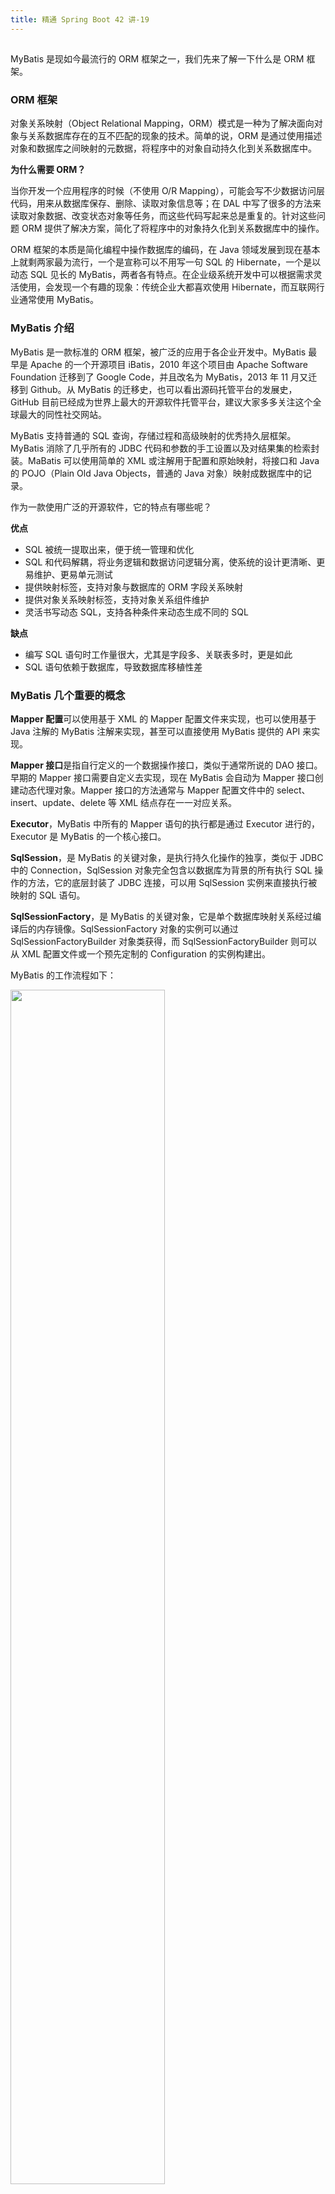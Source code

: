 ```yaml
---
title: 精通 Spring Boot 42 讲-19
---
```

<article id="topicContainer" class="column_content"><h2 class="topic_title"></h2><div><p>MyBatis 是现如今最流行的 ORM 框架之一，我们先来了解一下什么是 ORM 框架。</p>
<h3 id="orm">ORM 框架</h3>
<p>对象关系映射（Object Relational Mapping，ORM）模式是一种为了解决面向对象与关系数据库存在的互不匹配的现象的技术。简单的说，ORM 是通过使用描述对象和数据库之间映射的元数据，将程序中的对象自动持久化到关系数据库中。</p>
<p><strong>为什么需要 ORM？</strong></p>
<p>当你开发一个应用程序的时候（不使用 O/R Mapping），可能会写不少数据访问层代码，用来从数据库保存、删除、读取对象信息等；在 DAL 中写了很多的方法来读取对象数据、改变状态对象等任务，而这些代码写起来总是重复的。针对这些问题 ORM 提供了解决方案，简化了将程序中的对象持久化到关系数据库中的操作。</p>
<p>ORM 框架的本质是简化编程中操作数据库的编码，在 Java 领域发展到现在基本上就剩两家最为流行，一个是宣称可以不用写一句 SQL 的 Hibernate，一个是以动态 SQL 见长的 MyBatis，两者各有特点。在企业级系统开发中可以根据需求灵活使用，会发现一个有趣的现象：传统企业大都喜欢使用 Hibernate，而互联网行业通常使用 MyBatis。</p>
<h3 id="mybatis">MyBatis 介绍</h3>
<p>MyBatis 是一款标准的 ORM 框架，被广泛的应用于各企业开发中。MyBatis 最早是 Apache 的一个开源项目 iBatis，2010 年这个项目由 Apache Software Foundation 迁移到了 Google Code，并且改名为 MyBatis，2013 年 11 月又迁移到 Github。从 MyBatis 的迁移史，也可以看出源码托管平台的发展史，GitHub 目前已经成为世界上最大的开源软件托管平台，建议大家多多关注这个全球最大的同性社交网站。</p>
<p>MyBatis 支持普通的 SQL 查询，存储过程和高级映射的优秀持久层框架。MyBatis 消除了几乎所有的 JDBC 代码和参数的手工设置以及对结果集的检索封装。MaBatis 可以使用简单的 XML 或注解用于配置和原始映射，将接口和 Java 的 POJO（Plain Old Java Objects，普通的 Java 对象）映射成数据库中的记录。</p>
<p>作为一款使用广泛的开源软件，它的特点有哪些呢？</p>
<p><strong>优点</strong></p>
<ul>
<li>SQL 被统一提取出来，便于统一管理和优化</li>
<li>SQL 和代码解耦，将业务逻辑和数据访问逻辑分离，使系统的设计更清晰、更易维护、更易单元测试</li>
<li>提供映射标签，支持对象与数据库的 ORM 字段关系映射</li>
<li>提供对象关系映射标签，支持对象关系组件维护</li>
<li>灵活书写动态 SQL，支持各种条件来动态生成不同的 SQL</li>
</ul>
<p><strong>缺点</strong></p>
<ul>
<li>编写 SQL 语句时工作量很大，尤其是字段多、关联表多时，更是如此</li>
<li>SQL 语句依赖于数据库，导致数据库移植性差</li>
</ul>
<h3 id="mybatis-1">MyBatis 几个重要的概念</h3>
<p><strong>Mapper 配置</strong>可以使用基于 XML 的 Mapper 配置文件来实现，也可以使用基于 Java 注解的 MyBatis 注解来实现，甚至可以直接使用 MyBatis 提供的 API 来实现。</p>
<p><strong>Mapper 接口</strong>是指自行定义的一个数据操作接口，类似于通常所说的 DAO 接口。早期的 Mapper 接口需要自定义去实现，现在 MyBatis 会自动为 Mapper 接口创建动态代理对象。Mapper 接口的方法通常与 Mapper 配置文件中的 select、insert、update、delete 等 XML 结点存在一一对应关系。</p>
<p><strong>Executor</strong>，MyBatis 中所有的 Mapper 语句的执行都是通过 Executor 进行的，Executor 是 MyBatis 的一个核心接口。</p>
<p><strong>SqlSession</strong>，是 MyBatis 的关键对象，是执行持久化操作的独享，类似于 JDBC 中的 Connection，SqlSession 对象完全包含以数据库为背景的所有执行 SQL 操作的方法，它的底层封装了 JDBC 连接，可以用 SqlSession 实例来直接执行被映射的 SQL 语句。</p>
<p><strong>SqlSessionFactory</strong>，是 MyBatis 的关键对象，它是单个数据库映射关系经过编译后的内存镜像。SqlSessionFactory 对象的实例可以通过 SqlSessionFactoryBuilder 对象类获得，而 SqlSessionFactoryBuilder 则可以从 XML 配置文件或一个预先定制的 Configuration 的实例构建出。</p>
<p>MyBatis 的工作流程如下：</p>
<p><img src="http://www.ityouknow.com/assets/images/2017/chat/mybat.png"  width = "70%" /></p>
<ul>
<li>首先加载 Mapper 配置的 SQL 映射文件，或者是注解的相关 SQL 内容。</li>
<li>创建会话工厂，MyBatis 通过读取配置文件的信息来构造出会话工厂（SqlSessionFactory）。  </li>
<li>创建会话。根据会话工厂，MyBatis 就可以通过它来创建会话对象（SqlSession），会话对象是一个接口，该接口中包含了对数据库操作的增、删、改、查方法。  </li>
<li>创建执行器。因为会话对象本身不能直接操作数据库，所以它使用了一个叫做数据库执行器（Executor）的接口来帮它执行操作。</li>
<li>封装 SQL 对象。在这一步，执行器将待处理的 SQL 信息封装到一个对象中（MappedStatement），该对象包括 SQL 语句、输入参数映射信息（Java 简单类型、HashMap 或 POJO）和输出结果映射信息（Java 简单类型、HashMap 或 POJO）。</li>
<li>操作数据库。拥有了执行器和 SQL 信息封装对象就使用它们访问数据库了，最后再返回操作结果，结束流程。</li>
</ul>
<p>在我们具体的使用过程中，就是按照上述的流程来执行。</p>
<h3 id="mybatisspringbootstarter">什么是 MyBatis-Spring-Boot-Starter</h3>
<p>mybatis-spring-boot-starter 是 MyBatis 帮助我们快速集成 Spring Boot 提供的一个组件包，使用这个组件可以做到以下几点：</p>
<ul>
<li>构建独立的应用</li>
<li>几乎可以零配置</li>
<li>需要很少的 XML 配置</li>
</ul>
<blockquote>
  <p>mybatis-spring-boot-starter 依赖于 MyBatis-Spring 和 Spring Boot，最新版 1.3.2 需要 MyBatis-Spring 1.3 以上，Spring Boot 版本 1.5 以上。</p>
</blockquote>
<p>注意 mybatis-spring-boot-starter 是 MyBatis 官方开发的 Starter，而不是 Spring Boot 官方开发的启动包，其实是 MyBatis 看 Spring Boot 市场使用度非常高，因此主动开发出 Starter 包进行集成，但这一集成确实解决了很多问题，使用起来比以前简单很多。mybatis-spring-boot-starter 主要提供了两种解决方案，一种是简化后的 XML 配置版，一种是使用注解解决一切问题。</p>
<p>MyBatis 以前只有 XML 配置这种使用的形式，到了后来注解使用特别广泛，MyBatis 也顺应潮流提供了注解的支持，从这里可以看出 MyBatis 一直都跟随着主流技术的变化来完善自己。接下来给大家介绍一下如何使用 XML 版本。</p>
<p>XML 版本保持映射文件的方式，最新版的使用主要体现在不需要实现 Dao 的实现层，系统会自动根据方法名在映射文件中找到对应的 SQL。</p>
<h3 id="">初始化脚本</h3>
<p>为了方便项目演示，需要在 test 仓库创建 users 表，脚本如下：</p>
<pre><code>DROP TABLE IF EXISTS `users`;
CREATE TABLE `users` (
  `id` bigint(20) NOT NULL AUTO_INCREMENT COMMENT '主键id',
  `userName` varchar(32) DEFAULT NULL COMMENT '用户名',
  `passWord` varchar(32) DEFAULT NULL COMMENT '密码',
  `user_sex` varchar(32) DEFAULT NULL,
  `nick_name` varchar(32) DEFAULT NULL,
  PRIMARY KEY (`id`)
) ENGINE=InnoDB AUTO_INCREMENT=1 DEFAULT CHARSET=utf8;
</code></pre>
<h4 id="-1">关键依赖包</h4>
<p>当然任何模式都需要首先引入 mybatis-spring-boot-starter 的 pom 文件，现在最新版本是 1.3.2。</p>
<pre><code class="xml language-xml">&lt;dependency&gt;
    &lt;groupId&gt;org.mybatis.spring.boot&lt;/groupId&gt;
    &lt;artifactId&gt;mybatis-spring-boot-starter&lt;/artifactId&gt;
    &lt;version&gt;1.3.2&lt;/version&gt;
&lt;/dependency&gt;
</code></pre>
<h4 id="application">application 配置</h4>
<p>application.properties 添加相关配置：</p>
<pre><code class="properties language-properties">mybatis.config-location=classpath:mybatis/mybatis-config.xml
mybatis.mapper-locations=classpath:mybatis/mapper/*.xml
mybatis.type-aliases-package=com.neo.model

spring.datasource.url=jdbc:mysql://localhost:3306/test?serverTimezone=UTC&amp;useUnicode=true&amp;characterEncoding=utf-8&amp;useSSL=true
spring.datasource.username=root
spring.datasource.password=root
spring.datasource.driver-class-name=com.mysql.cj.jdbc.Driver
</code></pre>
<p>其中：</p>
<ul>
<li>mybatis.config-location，配置 mybatis-config.xml 路径，mybatis-config.xml 中配置 MyBatis 基础属性；</li>
<li>mybatis.mapper-locations，配置 Mapper 对应的 XML 文件路径；</li>
<li>mybatis.type-aliases-package，配置项目中实体类包路径；</li>
<li>spring.datasource.*，数据源配置。</li>
</ul>
<p>Spring Boot 启动时数据源会自动注入到 SqlSessionFactory 中，使用 SqlSessionFactory 构建 SqlSessionFactory，再自动注入到 Mapper 中，最后我们直接使用 Mapper 即可。  </p>
<h4 id="-2">启动类</h4>
<p>在启动类中添加对 Mapper 包扫描 @MapperScan，Spring Boot 启动的时候会自动加载包路径下的 Mapper。</p>
<pre><code class="java language-java">@Spring BootApplication
@MapperScan("com.neo.mapper")
public class Application {

    public static void main(String[] args) {
        SpringApplication.run(Application.class, args);
    }
}
</code></pre>
<p>或者直接在 Mapper 类上面添加注解 @Mapper，建议使用上面那种，不然每个 mapper 加个注解也挺麻烦的。</p>
<h3 id="-3">示例演示</h3>
<h4 id="mybatis-2">MyBatis 公共属性</h4>
<p>mybatis-config.xml 主要配置常用的 typeAliases，设置类型别名，为 Java 类型设置一个短的名字。它只和 XML 配置有关，存在的意义仅在于用来减少类完全限定名的冗余。</p>
<pre><code class="xml language-xml">&lt;configuration&gt;
    &lt;typeAliases&gt;
        &lt;typeAlias alias="Integer" type="java.lang.Integer" /&gt;
        &lt;typeAlias alias="Long" type="java.lang.Long" /&gt;
        &lt;typeAlias alias="HashMap" type="java.util.HashMap" /&gt;
        &lt;typeAlias alias="LinkedHashMap" type="java.util.LinkedHashMap" /&gt;
        &lt;typeAlias alias="ArrayList" type="java.util.ArrayList" /&gt;
        &lt;typeAlias alias="LinkedList" type="java.util.LinkedList" /&gt;
    &lt;/typeAliases&gt;
&lt;/configuration&gt;
</code></pre>
<p>这样我们在使用 Mapper.xml 的时候，需要引入可以直接这样写：</p>
<pre><code class="java language-java">resultType="Integer" 
//或者
parameterType="Long"
</code></pre>
<h4 id="user">添加 User 的映射文件</h4>
<p>第一步，指明对应文件的 Mapper 类地址：</p>
<pre><code>&lt;mapper namespace="com.neo.mapper.UserMapper" &gt;
</code></pre>
<p>第二部，配置表结构和类的对应关系：</p>
<pre><code class="xml language-xml">&lt;resultMap id="BaseResultMap" type="com.neo.model.User" &gt;
    &lt;id column="id" property="id" jdbcType="BIGINT" /&gt;
    &lt;result column="userName" property="userName" jdbcType="VARCHAR" /&gt;
    &lt;result column="passWord" property="passWord" jdbcType="VARCHAR" /&gt;
    &lt;result column="user_sex" property="userSex" javaType="com.neo.enums.UserSexEnum"/&gt;
    &lt;result column="nick_name" property="nickName" jdbcType="VARCHAR" /&gt;
&lt;/resultMap&gt;
</code></pre>
<p>这里为了更好的贴近工作情况，将类的两个字段和数据库字段设置为不一致，其中一个使用了枚举。使用枚举有一个非常大的优点，插入此属性的数据会自动进行校验，如果不是枚举的内容会报错。</p>
<p>第三步，写具体的 SQL 语句，比如这样：</p>
<pre><code class="xml language-xml">&lt;select id="getAll" resultMap="BaseResultMap"  &gt;
   SELECT 
   *
   FROM users
&lt;/select&gt;
</code></pre>
<p>MyBatis XML 有一个特点是可以复用 XML，比如我们公用的一些 XML 片段可以提取出来，在其他 SQL 中去引用。例如：</p>
<pre><code class="xml language-xml">&lt;sql id="Base_Column_List" &gt;
    id, userName, passWord, user_sex, nick_name
&lt;/sql&gt;

&lt;select id="getAll" resultMap="BaseResultMap"  &gt;
   SELECT 
   &lt;include refid="Base_Column_List" /&gt;
   FROM users
&lt;/select&gt;  
</code></pre>
<p>这个例子就是，上面定义了需要查询的表字段，下面 SQL 使用 include 引入，避免了写太多重复的配置内容。</p>
<p>下面是常用的增、删、改、查的例子：</p>
<pre><code class="xml language-xml">&lt;select id="getOne" parameterType="Long" resultMap="BaseResultMap" &gt;
    SELECT 
   &lt;include refid="Base_Column_List" /&gt;
   FROM users
   WHERE id = #{id}
&lt;/select&gt;

&lt;insert id="insert" parameterType="com.neo.model.User" &gt;
   INSERT INTO 
           users
           (userName,passWord,user_sex) 
       VALUES
           (#{userName}, #{passWord}, #{userSex})
&lt;/insert&gt;

&lt;update id="update" parameterType="com.neo.model.User" &gt;
   UPDATE 
           users 
   SET 
       &lt;if test="userName != null"&gt;userName = #{userName},&lt;/if&gt;
       &lt;if test="passWord != null"&gt;passWord = #{passWord},&lt;/if&gt;
       nick_name = #{nickName}
   WHERE 
           id = #{id}
&lt;/update&gt;

&lt;delete id="delete" parameterType="Long" &gt;
   DELETE FROM
            users 
   WHERE 
            id =#{id}
&lt;/delete&gt;
</code></pre>
<p>上面 update 的 SQL 使用了 if 标签，可以根据不同的条件生产动态 SQL，这就是 MyBatis 最大的特点。</p>
<h5 id="dao"><strong>编写 Dao 层的代码</strong></h5>
<pre><code class="java language-java">public interface UserMapper {

    List&lt;UserEntity&gt; getAll();

    UserEntity getOne(Long id);

    void insert(UserEntity user);

    void update(UserEntity user);

    void delete(Long id);
}
</code></pre>
<blockquote>
  <p>注意：这里的方法名需要和 XML 配置中的 id 属性一致，不然会找不到方法去对应执行的 SQL。</p>
</blockquote>
<h5 id="-4"><strong>测试使用</strong></h5>
<p>按照 Spring 一贯使用形式，直接将对应的 Mapper 注入即可。</p>
<pre><code class="java language-java">@Resource
private UserMapper userMapper;
</code></pre>
<p>如果使用的是 Idea，这块的注解经常会报“could not autowire”，Eclipse 却没有问题，其实代码是正确的，这是 Idea 的误报。可以选择降低 Autowired 检测的级别，不要提示就好。</p>
<p>在 File | Settings | Editor | Inspections 选项中使用搜索功能找到 Autowiring for Bean Class，将 Severity 的级别由之前的 error 改成 warning 即可。</p>
<p><img src="http://www.ityouknow.com/assets/images/2017/chat/idea.png" alt="" />  </p>
<p>接下来直接使用 userMapper 进行数据库操作即可。</p>
<pre><code class="java language-java">@Test
public void testUser()  {
    //增加
    userMapper.insert(new User("aa", "a123456", UserSexEnum.MAN));
    //删除
    int count=userMapper.delete(2l);
    User user = userMapper.getOne(1l);
    user.setNickName("smile");
    //修改
    userMapper.update(user);
    //查询
    List&lt;User&gt; users = userMapper.getAll();
}
</code></pre>
<p>在示例代码中，写了两份的使用示例，一个是 Test，一个在 Controller 层，方便大家下载查看。</p>
<h3 id="-5">分页查询</h3>
<p>多条件分页查询是实际工作中最常使用的功能之一，MyBatis 特别擅长处理这类的问题。在实际工作中，会对分页进行简单的封装，方便前端使用。另外在 Web 开发规范使用中，Web 层的参数会以 param 为后缀的对象进行传参，以 result 结尾的实体类封装返回的数据。</p>
<p>下面给大家以 User 多条件分页查询为例进行讲解。</p>
<p>先定义一个分页的基础类：</p>
<pre><code class="java language-java">public class PageParam {
    private int beginLine;       //起始行
    private Integer pageSize = 3;
    private Integer currentPage=0;        // 当前页
    //getter setter省略
    public int getBeginLine() {
        return pageSize*currentPage;//自动计算起始行
    }
}
</code></pre>
<p>默认每页 3 条记录，可以根据前端传参进行修改。</p>
<p>user 的查询条件参数类继承分页基础类：</p>
<pre><code class="java language-java">public class UserParam extends PageParam{
    private String userName;
    private String userSex;
    //getter setter省略
}
</code></pre>
<p>接下来配置具体的 SQL，先将查询条件提取出来。</p>
<pre><code class="xml language-xml">&lt;sql id="Base_Where_List"&gt;
    &lt;if test="userName != null  and userName != ''"&gt;
        and userName = #{userName}
    &lt;/if&gt;
    &lt;if test="userSex != null and userSex != ''"&gt;
        and user_sex = #{userSex}
    &lt;/if&gt;
&lt;/sql&gt;
</code></pre>
<p>从对象 UserParam 中获取分页信息和查询条件，最后进行组合。</p>
<pre><code class="xml language-xml">&lt;select id="getList" resultMap="BaseResultMap" parameterType="com.neo.param.UserParam"&gt;
    select
    &lt;include refid="Base_Column_List" /&gt;
    from users
    where 1=1
    &lt;include refid="Base_Where_List" /&gt;
    order by id desc
    limit #{beginLine} , #{pageSize}
&lt;/select&gt;
</code></pre>
<p>前端需要展示总共的页码，因此需要统计出查询结果的总数。</p>
<pre><code class="xml language-xml">&lt;select id="getCount" resultType="Integer" parameterType="com.neo.param.UserParam"&gt;
    select
    count(1)
    from users
    where 1=1
    &lt;include refid="Base_Where_List" /&gt;
&lt;/select&gt;
</code></pre>
<p>Mapper 中定义的两个方法和配置文件相互对应。</p>
<pre><code class="java language-java">public interface UserMapper {
    List&lt;UserEntity&gt; getList(UserParam userParam);
    int getCount(UserParam userParam);
}
</code></pre>
<p>具体使用：</p>
<pre><code class="java language-java">@Test
public void testPage() {
    UserParam userParam=new UserParam();
    userParam.setUserSex("WOMAN");
    userParam.setCurrentPage(1);
    List&lt;UserEntity&gt; users=userMapper.getList(userParam);
    long count=userMapper.getCount(userParam);
    Page page = new Page(userParam,count,users);
    System.out.println(page);
}
</code></pre>
<p>在实际使用中，只需要传入 CurrentPage 参数即可，默认 0 就是第一页，传 1 就是第二页的内容，最后将结果封装为 Page 返回给前端。</p>
<pre><code class="java language-java">public class Page&lt;E&gt; implements Serializable {
    private int currentPage = 0; //当前页数
    private long totalPage;       //总页数
    private long totalNumber;    //总记录数
    private List&lt;E&gt; list;        //数据集
}
</code></pre>
<p>Page 将分页信息和数据信息进行封装，方便前端显示第几页、总条数和数据，这样分页功能就完成了。</p>
<h3 id="-6">多数据源处理</h3>
<p>接下来为大家介绍如何使用 MyBatis 配置多数据源使用。</p>
<h4 id="-7">配置文件</h4>
<p>首先我们需要配置两个不同的数据源：</p>
<pre><code>mybatis.config-location=classpath:mybatis/mybatis-config.xml

spring.datasource.one.jdbc-url=jdbc:mysql://localhost:3306/test1?serverTimezone=UTC&amp;useUnicode=true&amp;characterEncoding=utf-8&amp;useSSL=true
spring.datasource.one.username=root
spring.datasource.one.password=root
spring.datasource.one.driver-class-name=com.mysql.cj.jdbc.Driver

spring.datasource.two.jdbc-url=jdbc:mysql://localhost:3306/test2?serverTimezone=UTC&amp;useUnicode=true&amp;characterEncoding=utf-8&amp;useSSL=true
spring.datasource.two.username=root
spring.datasource.two.password=root
spring.datasource.two.driver-class-name=com.mysql.cj.jdbc.Driver
</code></pre>
<blockquote>
  <p>注意，需要提前在 test1 和 test2 库中创建好 User 表结构。</p>
</blockquote>
<p>第一个数据源以 spring.datasource.one.* 为前缀连接数据库 test1，第二个数据源以 spring.datasource.two.* 为前缀连接数据库 test2。</p>
<p>同时需要将上述的 UserMapper.xml 文件复制两份到 resources/mybatis/mapper/one 和 resources/mybatis/mapper/two 目录下各一份。</p>
<h4 id="-8">数据源配置</h4>
<p>为两个数据源创建不同的 Mapper 包路径，将以前的 UserMapper 复制到包 com.neo.mapper.one 和 com.neo.mapper.two 路径下，并且分别重命名为：User1Mapper、User2Mapper。</p>
<p>配置第一个数据源，新建 DataSource1Config。</p>
<p>首先加载配置的数据源：</p>
<pre><code class="java language-java">@Bean(name = "oneDataSource")
@ConfigurationProperties(prefix = "spring.datasource.one")
@Primary
public DataSource testDataSource() {
    return DataSourceBuilder.create().build();
}
</code></pre>
<blockquote>
  <p>注意，在多数据源中只能指定一个 @Primary 作为默认的数据源使用。</p>
</blockquote>
<p>根据创建的数据源，构建对应的 SqlSessionFactory。</p>
<pre><code class="java language-java">@Bean(name = "oneSqlSessionFactory")
@Primary
public SqlSessionFactory testSqlSessionFactory(@Qualifier("oneDataSource") DataSource dataSource) throws Exception {
    SqlSessionFactoryBean bean = new SqlSessionFactoryBean();
    bean.setDataSource(dataSource);
    bean.setMapperLocations(new PathMatchingResourcePatternResolver().getResources("classpath:mybatis/mapper/one/*.xml"));
    return bean.getObject();
}
</code></pre>
<p>代码中需要指明需要加载的 Mapper xml 文件。</p>
<p>同时将数据源添加到事务中。</p>
<pre><code class="java language-java">@Bean(name = "oneTransactionManager")
@Primary
public DataSourceTransactionManager testTransactionManager(@Qualifier("oneDataSource") DataSource dataSource) {
    return new DataSourceTransactionManager(dataSource);
}
</code></pre>
<p>接下来将上面创建的 SqlSessionFactory 注入，创建我们在 Mapper 中需要使用的 SqlSessionTemplate。</p>
<pre><code class="java language-java">@Bean(name = "oneSqlSessionTemplate")
@Primary
public SqlSessionTemplate testSqlSessionTemplate(@Qualifier("oneSqlSessionFactory") SqlSessionFactory sqlSessionFactory) throws Exception {
    return new SqlSessionTemplate(sqlSessionFactory);
}
</code></pre>
<p>最后将上面创建的 SqlSessionTemplate 注入到对应的 Mapper 包路径下，这样这个包下面的 Mapper 都会使用第一个数据源来进行数据库操作。</p>
<pre><code class="java language-java">@Configuration
@MapperScan(basePackages = "com.neo.mapper.one", sqlSessionTemplateRef  = "oneSqlSessionTemplate")
public class OneDataSourceConfig {
 ...
}
</code></pre>
<ul>
<li>basePackages 指明 Mapper 地址。</li>
<li>sqlSessionTemplateRef 指定 Mapper 路径下注入的 sqlSessionTemplate。</li>
</ul>
<h4 id="-9">第二个数据源配置</h4>
<p>DataSource2Config 的配置和上面类似，方法上需要去掉 @Primary 注解，替换对应的数据源和 Mapper 路径即可。下面是 DataSource2Config 完整示例：</p>
<pre><code class="java language-java">@Configuration
@MapperScan(basePackages = "com.neo.mapper.two", sqlSessionTemplateRef  = "twoSqlSessionTemplate")
public class DataSource2Config {

    @Bean(name = "twoDataSource")
    @ConfigurationProperties(prefix = "spring.datasource.two")
    public DataSource testDataSource() {
        return DataSourceBuilder.create().build();
    }

    @Bean(name = "twoSqlSessionFactory")
    public SqlSessionFactory testSqlSessionFactory(@Qualifier("twoDataSource") DataSource dataSource) throws Exception {
        SqlSessionFactoryBean bean = new SqlSessionFactoryBean();
        bean.setDataSource(dataSource);
        bean.setMapperLocations(new PathMatchingResourcePatternResolver().getResources("classpath:mybatis/mapper/two/*.xml"));
        return bean.getObject();
    }

    @Bean(name = "twoTransactionManager")
    public DataSourceTransactionManager testTransactionManager(@Qualifier("twoDataSource") DataSource dataSource) {
        return new DataSourceTransactionManager(dataSource);
    }

    @Bean(name = "twoSqlSessionTemplate")
    public SqlSessionTemplate testSqlSessionTemplate(@Qualifier("twoSqlSessionFactory") SqlSessionFactory sqlSessionFactory) throws Exception {
        return new SqlSessionTemplate(sqlSessionFactory);
    }

}
</code></pre>
<p>从上面的步骤我们可以总结出来，创建多数据源的过程就是：首先创建 DataSource，注入到 SqlSessionFactory 中，再创建事务，将 SqlSessionFactory 注入到创建的 SqlSessionTemplate 中，最后将 SqlSessionTemplate 注入到对应的 Mapper 包路径下。其中需要指定分库的 Mapper 包路径。</p>
<blockquote>
  <p>注意，在多数据源的情况下，我们不需要在启动类添加：@MapperScan("com.xxx.mapper") 的注解。</p>
</blockquote>
<p>这样 MyBatis 多数据源的配置就完成了，如果有更多的数据源请参考第二个数据源的配置即可。</p>
<h4 id="-10">测试</h4>
<p>配置好多数据源之后，在项目中想使用哪个数据源就把对应数据源注入到类中使用即可。</p>
<pre><code class="java language-java">@RunWith(SpringRunner.class)
@SpringBootTest
public class UserMapperTest {
    @Autowired
    private User1Mapper user1Mapper;
    @Autowired
    private User2Mapper user2Mapper;

    @Test
    public void testInsert() throws Exception {
        user1Mapper.insert(new User("aa111", "a123456", UserSexEnum.MAN));
        user1Mapper.insert(new User("bb111", "b123456", UserSexEnum.WOMAN));
        user2Mapper.insert(new User("cc222", "b123456", UserSexEnum.MAN));
    }
}
</code></pre>
<p>上面的测试类中注入了两个不同的 Mapper，对应了不同的数据源。在第一个数据源中插入了两条数据，第二个数据源中插入了一条信息，运行测试方法后查看数据库1有两条数据，数据库2有一条数据，证明多数据源测试成功。</p>
<h3 id="-11">总结</h3>
<p>这节课介绍了 ORM 框架 和 MyBatis 框架相关概念介绍，以用户数据为例演示了 MyBatis 的增、删、改、查，以及分页查询、多数据源处理等常见场景。通过上面的示例可以发现 MyBatis 将执行 SQL 和代码做了隔离，保证代码处理和 SQL 的相对独立，层级划分比较清晰，MyBatis 对动态 SQL 支持非常友好，可以在 XML 文件中复用代码高效编写动态 SQL。</p>
<blockquote>
  <p><a href="https://github.com/ityouknow/spring-boot-leaning/tree/gitbook_column2.0">点击这里下载源码</a>。</p>
</blockquote></div></article>
